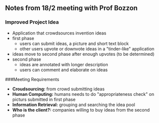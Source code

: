 ## Notes from 18/2 meeting with Prof Bozzon

### Improved Project Idea
* Application that crowdsources invention ideas
* first phase
  * users can submit ideas, a picture and short text block
  * other users upvote or downvote ideas in a "tinder-like" application
* ideas move to second phase after enough upvotes (to be determined)
* second phase
  * ideas are annotated with longer description
  * users can comment and elaborate on ideas

###Meeting Requirements
* **Croudsourcing:** from crowd submitting ideas
* **Human Computing:** humans needs to do "appropriateness check" on picturs submitted in first phase
* **Information Retrieval:** grouping and searching the idea pool
* **Who is the client?:** companies willing to buy ideas from the second phase
